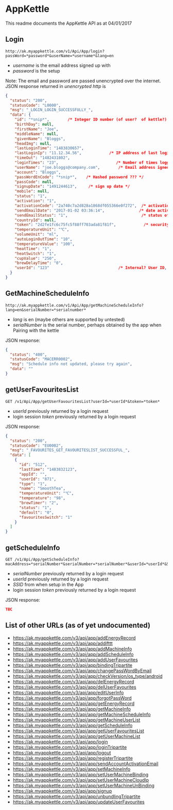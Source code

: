 # AppKettle

This readme documents the AppKettle API as at 04/01/2017

## Login

```
http://ak.myappkettle.com/v1/Api/App/login?passWord=*password*&userName=*username*&lang=en
```

* *username* is the email address signed up with
* *password* is the setup

Note: The email and password are passed unencrypted over the internet.  JSON response returned in _unencrypted http_ is

```json
{
  "status": "200",
  "statusCode": "L0000",
  "msg": "_LOGIN_LOGIN_SUCCESSFULLY_",
  "data": {
    "id": "*snip*",        /* Integer ID number (of user?  of kettle?)
    "birthDay": null,
    "firstName": "Joe",    
    "middleName": null,
    "givenName": "Bloggs",
    "headImg": null,
    "lastLoginTime": "1483830657",            
    "lastLoginIp": "11.12.34.56",            /* IP address of last login */         
    "timeOut": "1482431802",
    "loginTimes": "23",                         /* Number of times logged into appkettle via this API */
    "userName": "joe.bloggs@company.com",        /* Email address igned up with using the app */
    "account": "Bloggs",
    "passWordEnCode": "*snip*",    /* Hashed password ??? */
    "passCode": null,
    "signupDate": "1491244613",     /* sign up date */
    "mobile": null,
    "status": "1",
    "activation": "1",
    "activationCode": "2a740c7a2d828a1868df055366e0f272",  /* activation code */
    "sendEmailDate": "2017-01-02 03:36:14",               /* date activation email sent! */
    "sendEmailStatus": "1",                                /* status of sending activation email? */
    "countryId": null,
    "token": "2d2fe1fc6c75fc5f88ff703ada81f81f",            /* security token - different upon each login */
    "temperatureUnit": "℃",                                
    "volumeUnit": "ml",
    "autoLoginOutTime": "10",
    "temperatureValue": "100",
    "heatTime": "1",
    "heatSwitch": "1",
    "cupValue": "250",
    "brewDelayTime": "0",
    "userId": "123"                              /* Internal? User ID, integer number */
  }
}
```

## GetMachineScheduleInfo

```
http://ak.myappkettle.com/v1/Api/App/getMachineScheduleInfo?lang=en&serialNumber=*serialnumber* 
```

* *lang* is en (maybe others are supported by untested)
* *serialNumber* is the serial number, perhaps obtained by the app when Pairing with the kettle

JSON response:

```json
{
  "status": "400",
  "statusCode": "MACERR0002",
  "msg": "Schedule info not updated, please try again",
  "data": ""
}
```

## getUserFavouritesList

```
GET /v1/Api/App/getUserFavouritesList?userId=*userId*&token=*token*
```

* *userId* previously returned by a login request
* login session *token* previously returned by a login request

JSON response:

```json
{
  "status": "200",
  "statusCode": "EU0002",
  "msg": "_FAVOURITES_GET_FAVOURITESLIST_SUCCESSFUL_",
  "data": [
    {
      "id": "512",
      "lastTime": "1483832123",
      "appId": "",
      "userId": "871",
      "type": "1",
      "name": "SmoothTea",
      "temperatureUnit": "℃",
      "temperature": "98",
      "brewTimer": "2",
      "status": "1",
      "default": "0",
      "favouritesSwitch": "1"
    }
  ]
}
```

## getScheduleInfo 

```
GET /v1/Api/App/getScheduleInfo?macAddress=*serialNumber*&serialNumber=*serialNumber*&userId=*userId*&SSID=AK_House&token=2d2fe1fc6c75fc5f88ff703ada81f81f&lang=en
```

* *serialNumber* previously returned by a login request
* *userId* previously returned by a login request
* *SSID* from when setup in the App
* login session *token* previously returned by a login request

JSON response:

```json
TBC
```

## List of other URLs (as of yet undocumented)

* https://ak.myappkettle.com/v3/api/app/addEnergyRecord
* https://ak.myappkettle.com/v3/api/app/addifttt
* https://ak.myappkettle.com/v3/api/app/addMachineInfo
* https://ak.myappkettle.com/v3/api/app/addScheduleInfo
* https://ak.myappkettle.com/v3/api/app/addUserFavourites
* https://ak.myappkettle.com/v3/api/app/bindingTripartite
* https://ak.myappkettle.com/v3/api/app/changePassWordByEmail
* https://ak.myappkettle.com/v3/api/app/checkVersion/os_type/android
* https://ak.myappkettle.com/v3/api/app/delEnergyRecord
* https://ak.myappkettle.com/v3/api/app/delUserFavourites
* https://ak.myappkettle.com/v3/api/app/editUserInfo
* https://ak.myappkettle.com/v3/api/app/forgotPassWord
* https://ak.myappkettle.com/v3/api/app/getEnergyRecord
* https://ak.myappkettle.com/v3/api/app/getMachineInfo
* https://ak.myappkettle.com/v3/api/app/getMachineScheduleInfo
* https://ak.myappkettle.com/v3/api/app/getMachineUserList
* https://ak.myappkettle.com/v3/api/app/getScheduleInfo
* https://ak.myappkettle.com/v3/api/app/getUserFavouritesList
* https://ak.myappkettle.com/v3/api/app/getUserMachineList
* https://ak.myappkettle.com/v3/api/app/login
* https://ak.myappkettle.com/v3/api/app/loginTripartite
* https://ak.myappkettle.com/v3/api/app/logout
* https://ak.myappkettle.com/v3/api/app/registerTripartite
* https://ak.myappkettle.com/v3/api/app/sendAccountActivationEmail
* https://ak.myappkettle.com/v3/api/app/setMachineInfo
* https://ak.myappkettle.com/v3/api/app/setUserMachineBinding
* https://ak.myappkettle.com/v3/api/app/setUserMachineCloudIp
* https://ak.myappkettle.com/v3/api/app/setUserMachineUnBinding
* https://ak.myappkettle.com/v3/api/app/signup
* https://ak.myappkettle.com/v3/api/app/unbundlingTripartite
* https://ak.myappkettle.com/v3/api/app/updateUserFavourites
